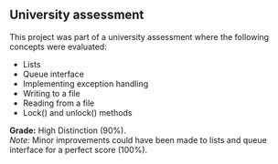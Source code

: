 ## University assessment 
This project was part of a university assessment where the following concepts were evaluated:
- Lists
- Queue interface
- Implementing exception handling
- Writing to a file
- Reading from a file
- Lock() and unlock() methods 

**Grade:** High Distinction (90%).  
*Note:* Minor improvements could have been made to lists and queue interface for a perfect score (100%).
